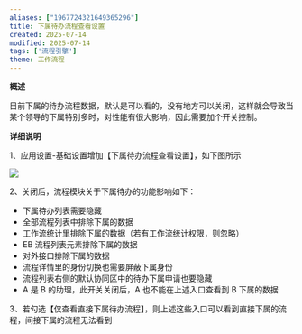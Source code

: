 ```yaml
---
aliases: ["1967724321649365296"]
title: 下属待办流程查看设置
created: 2025-07-14
modified: 2025-07-14
tags: ['流程引擎']
theme: 工作流程
---
```


**概述**

目前下属的待办流程数据，默认是可以看的，没有地方可以关闭，这样就会导致当某个领导的下属特别多时，对性能有很大影响，因此需要加个开关控制。

**详细说明**

1、应用设置-基础设置增加【下属待办流程查看设置】，如下图所示

![](87d53953cd4ca8d801b652edb661d76c.jpg)

2、关闭后，流程模块关于下属待办的功能影响如下：

- 下属待办列表需要隐藏
- 全部流程列表中排除下属的数据
- 工作流统计里排除下属的数据（若有工作流统计权限，则忽略）
- EB 流程列表元素排除下属的数据
- 对外接口排除下属的数据
- 流程详情里的身份切换也需要屏蔽下属身份
- 流程列表右侧的默认协同区中的待办下属申请也要隐藏
- A 是 B 的助理，此开关关闭后，A 也不能在上述入口查看到 B 下属的数据

3、若勾选【仅查看直接下属待办流程】，则上述这些入口可以看到直接下属的流程，间接下属的流程无法看到